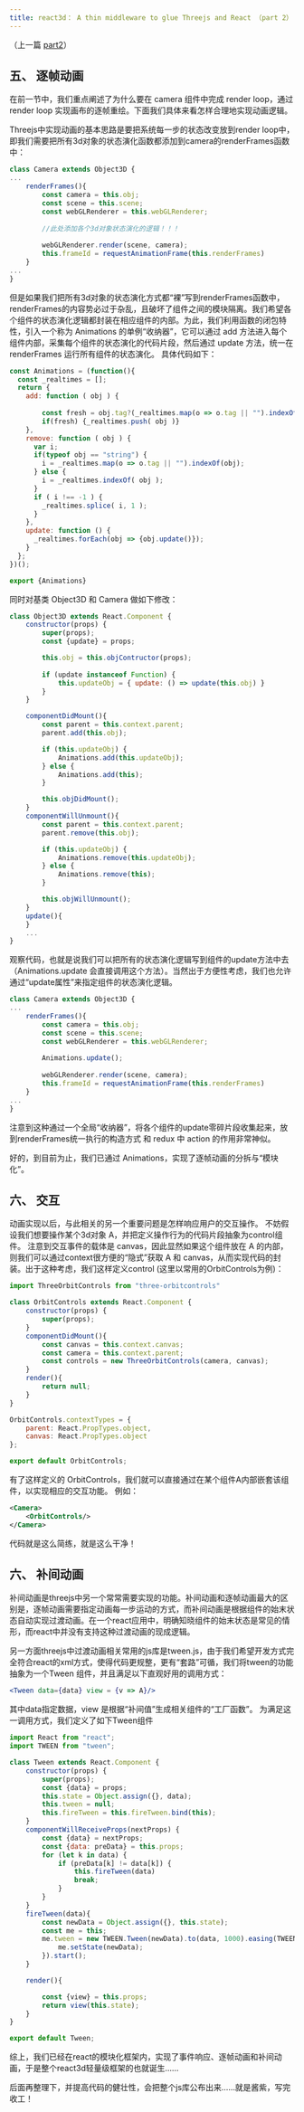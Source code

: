 ```yaml
---
title: react3d： A thin middleware to glue Threejs and React （part 2）
---
```

（上一篇 [part2](../react3d_2/index.md)）

## 五、 逐帧动画

在前一节中，我们重点阐述了为什么要在 camera 组件中完成 render loop，通过render loop 实现画布的逐帧重绘。下面我们具体来看怎样合理地实现动画逻辑。

Threejs中实现动画的基本思路是要把系统每一步的状态改变放到render loop中，即我们需要把所有3d对象的状态演化函数都添加到camera的renderFrames函数中：

```jsx
class Camera extends Object3D {
...
	renderFrames(){
		const camera = this.obj;
		const scene = this.scene;
		const webGLRenderer = this.webGLRenderer;
		
		//此处添加各个3d对象状态演化的逻辑！！！
		
		webGLRenderer.render(scene, camera);
		this.frameId = requestAnimationFrame(this.renderFrames)
	}
...
}
```

但是如果我们把所有3d对象的状态演化方式都“裸”写到renderFrames函数中，renderFrames的内容势必过于杂乱，且破坏了组件之间的模块隔离。我们希望各个组件的状态演化逻辑都封装在相应组件的内部。为此，我们利用函数的闭包特性，引入一个称为 Animations 的单例“收纳器”，它可以通过 add 方法进入每个组件内部，采集每个组件的状态演化的代码片段，然后通过 update 方法，统一在 renderFrames 运行所有组件的状态演化。 具体代码如下：

```jsx
const Animations = (function(){
  const _realtimes = [];
  return {
    add: function ( obj ) {
      
        const fresh = obj.tag?(_realtimes.map(o => o.tag || "").indexOf(obj.tag)==-1):true;
        if(fresh) {_realtimes.push( obj )}
    },
    remove: function ( obj ) {
      var i;
      if(typeof obj == "string") {
        i = _realtimes.map(o => o.tag || "").indexOf(obj);
      } else {
        i = _realtimes.indexOf( obj );
      }
      if ( i !== -1 ) {
        _realtimes.splice( i, 1 );
      }
    },
    update: function () {
      _realtimes.forEach(obj => {obj.update()});
    }
  };
})();

export {Animations}
```

同时对基类 Object3D 和 Camera 做如下修改：

```jsx
class Object3D extends React.Component {
	constructor(props) {
		super(props);
		const {update} = props;

		this.obj = this.objContructor(props);
		
		if (update instanceof Function) {
			this.updateObj = { update: () => update(this.obj) }
		}
	}

	componentDidMount(){
		const parent = this.context.parent;
		parent.add(this.obj);

		if (this.updateObj) {
			Animations.add(this.updateObj);
		} else {
			Animations.add(this);
		}

		this.objDidMount();
	}
	componentWillUnmount(){
		const parent = this.context.parent;
		parent.remove(this.obj);

		if (this.updateObj) {
			Animations.remove(this.updateObj);
		} else {
			Animations.remove(this);
		}

		this.objWillUnmount();
	}
	update(){
	}
	...
}
```

观察代码，也就是说我们可以把所有的状态演化逻辑写到组件的update方法中去（Animations.update 
会直接调用这个方法）。当然出于方便性考虑，我们也允许通过“update属性”来指定组件的状态演化逻辑。


```jsx
class Camera extends Object3D {
...
	renderFrames(){
		const camera = this.obj;
		const scene = this.scene;
		const webGLRenderer = this.webGLRenderer;
		
		Animations.update(); 
		
		webGLRenderer.render(scene, camera);
		this.frameId = requestAnimationFrame(this.renderFrames)
	}
...
}
```

注意到这种通过一个全局“收纳器”，将各个组件的update零碎片段收集起来，放到renderFrames统一执行的构造方式 和 redux 中 action 的作用非常神似。

好的，到目前为止，我们已通过 Animations，实现了逐帧动画的分拆与“模块化”。


## 六、 交互

动画实现以后，与此相关的另一个重要问题是怎样响应用户的交互操作。 不妨假设我们想要操作某个3d对象 A，并把定义操作行为的代码片段抽象为control组件。 注意到交互事件的载体是 canvas，因此显然如果这个组件放在 A 的内部，则我们可以通过context很方便的“隐式”获取 A 和 canvas，从而实现代码的封装。出于这种考虑，我们这样定义control (这里以常用的OrbitControls为例)：

```jsx
import ThreeOrbitControls from "three-orbitcontrols"

class OrbitControls extends React.Component {
	constructor(props) {
		super(props);
	}
	componentDidMount(){
		const canvas = this.context.canvas;
		const camera = this.context.parent;
		const controls = new ThreeOrbitControls(camera, canvas);
	}
	render(){
		return null;
	}
}

OrbitControls.contextTypes = {
	parent: React.PropTypes.object,
	canvas: React.PropTypes.object
};

export default OrbitControls;
```

有了这样定义的 OrbitControls，我们就可以直接通过在某个组件A内部嵌套该组件，以实现相应的交互功能。 例如：

```xml
<Camera>
	<OrbitControls/>
</Camera>
```
代码就是这么简练，就是这么干净！


## 六、 补间动画

补间动画是threejs中另一个常常需要实现的功能。补间动画和逐帧动画最大的区别是，逐帧动画需要指定动画每一步运动的方式，而补间动画是根据组件的始末状态自动实现过渡动画。在一个react应用中，明确知晓组件的始末状态是常见的情形，而react中并没有支持这种过渡动画的现成逻辑。

另一方面threejs中过渡动画相关常用的js库是tween.js，由于我们希望开发方式完全符合react的xml方式，使得代码更规整，更有“套路”可循，我们将tween的功能抽象为一个Tween 组件，并且满足以下直观好用的调用方式：

```jsx
<Tween data={data} view = {v => A}/>

```
其中data指定数据，view 是根据“补间值”生成相关组件的“工厂函数”。 为满足这一调用方式，我们定义了如下Tween组件

```jsx
import React from "react";
import TWEEN from "tween";

class Tween extends React.Component {
	constructor(props) {
		super(props);
		const {data} = props;
		this.state = Object.assign({}, data);
		this.tween = null;
		this.fireTween = this.fireTween.bind(this);
	}
	componentWillReceiveProps(nextProps) {
		const {data} = nextProps;
		const {data: preData} = this.props;
		for (let k in data) {
			if (preData[k] != data[k]) {
				this.fireTween(data)
				break;
			}
		}
	}
	fireTween(data){
		const newData = Object.assign({}, this.state);
		const me = this;
		me.tween = new TWEEN.Tween(newData).to(data, 1000).easing(TWEEN.Easing.Quadratic.Out).onUpdate(function() {
			me.setState(newData);
		}).start();
	}

	render(){

		const {view} = this.props;
		return view(this.state);
	}
}

export default Tween;
```
综上，我们已经在react的模块化框架内，实现了事件响应、逐帧动画和补间动画，于是整个react3d轻量级框架的也就诞生……

后面再整理下，并提高代码的健壮性，会把整个js库公布出来……就是酱紫，写完收工！